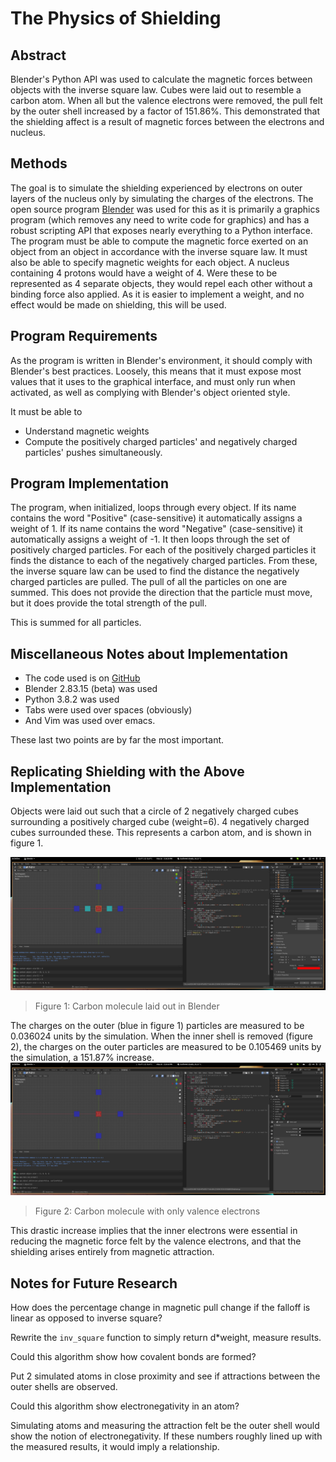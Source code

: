 # The Physics of Shielding

## Abstract
Blender's Python API was used to calculate the magnetic forces between objects with the inverse square law. Cubes were laid out to resemble a carbon atom. When all but the valence electrons were removed, the pull felt by the outer shell increased by a factor of 151.86%. This demonstrated that the shielding affect is a result of magnetic forces between the electrons and nucleus.

## Methods
The goal is to simulate the shielding experienced by electrons on outer layers of the nucleus only by simulating the charges of the electrons. The open source program [Blender](https://blender.org) was used for this as it is primarily a graphics program (which removes any need to write code for graphics) and has a robust scripting API that exposes nearly everything to a Python interface. The program must be able to compute the magnetic force exerted on an object from an object in accordance with the inverse square law. It must also be able to specify magnetic weights for each object. A nucleus containing 4 protons would have a weight of 4. Were these to be represented as 4 separate objects, they would repel each other without a binding force also applied. As it is easier to implement a weight, and no effect would be made on shielding, this will be used.

## Program Requirements
As the program is written in Blender's environment, it should comply with Blender's best practices. Loosely, this means that it must expose most values that it uses to the graphical interface, and must only run when activated, as well as complying with Blender's object oriented style.

It must be able to
- Understand magnetic weights
- Compute the positively charged particles' and negatively charged particles' pushes simultaneously.

## Program Implementation 

The program, when initialized, loops through every object. If its name contains the word "Positive" (case-sensitive) it automatically assigns a weight of 1. If its name contains the word "Negative" (case-sensitive) it automatically assigns a weight of -1. It then loops through the set of positively charged particles. For each of the positively charged particles it finds the distance to each of the negatively charged particles. From these, the inverse square law can be used to find the distance the negatively charged particles are pulled. The pull of all the particles on one are summed. This does not provide the direction that the particle must move, but it does provide the total strength of the pull.

This is summed for all particles. 

## Miscellaneous Notes about Implementation

- The code used is on [GitHub](https://github.com/LincolnAuster/JS002-Final)
- Blender 2.83.15 (beta) was used
- Python 3.8.2 was used
- Tabs were used over spaces (obviously)
- And Vim was used over emacs.

These last two points are by far the most important.

## Replicating Shielding with the Above Implementation
Objects were laid out such that a circle of 2 negatively charged cubes surrounding a positively charged cube (weight=6). 4 negatively charged cubes surrounded these. This represents a carbon atom, and is shown in figure 1.

![Figure 1: Carbon molecule laid out in blender](fig1.png)
> Figure 1: Carbon molecule laid out in Blender

The charges on the outer (blue in figure 1) particles are measured to be 0.036024 units by the simulation. When the inner shell is removed (figure 2), the charges on the outer particles are measured to be 0.105469 units by the simulation, a 151.87% increase.
![Figure 2: Carbon molecule with only valence electrons](fig2.png)
> Figure 2: Carbon molecule with only valence electrons

This drastic increase implies that the inner electrons were essential in reducing the magnetic force felt by the valence electrons, and that the shielding arises entirely from magnetic attraction.

## Notes for Future Research
How does the percentage change in magnetic pull change if the falloff is linear as opposed to inverse square?

Rewrite the `inv_square` function to simply return d*weight, measure results.

Could this algorithm show how covalent bonds are formed?

Put 2 simulated atoms in close proximity and see if attractions between the outer shells are observed.

Could this algorithm show electronegativity in an atom?

Simulating atoms and measuring the attraction felt be the outer shell would show the notion of electronegativity. If these numbers roughly lined up with the measured results, it would imply a relationship. 
